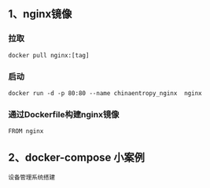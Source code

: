 ## 1、nginx镜像

### 拉取

```
docker pull nginx:[tag]

```

### 启动

```
docker run -d -p 80:80 --name chinaentropy_nginx  nginx
```

### 通过Dockerfile构建nginx镜像

```
FROM nginx

```


## 2、docker-compose 小案例

```
设备管理系统搭建
```